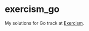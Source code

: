 # exercism_go

My solutions for Go track at [Exercism](https://exercism.org/profiles/mdrakiburrahman).
